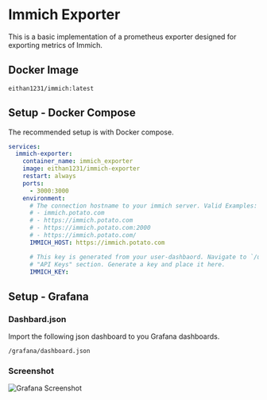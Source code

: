 # Immich Exporter

This is a basic implementation of a prometheus exporter designed for exporting metrics of Immich.

## Docker Image

`eithan1231/immich:latest`

## Setup - Docker Compose

The recommended setup is with Docker compose.

```yaml
services:
  immich-exporter:
    container_name: immich_exporter
    image: eithan1231/immich-exporter
    restart: always
    ports:
      - 3000:3000
    environment:
      # The connection hostname to your immich server. Valid Examples:
      # - immich.potato.com
      # - https://immich.potato.com
      # - https://immich.potato.com:2000
      # - https://immich.potato.com/
      IMMICH_HOST: https://immich.potato.com

      # This key is generated from your user-dashbaord. Navigate to `/user-settings` and there is a
      # "API Keys" section. Generate a key and place it here.
      IMMICH_KEY:
```

## Setup - Grafana

### Dashbard.json

Import the following json dashboard to you Grafana dashboards.

`/grafana/dashboard.json`

### Screenshot

![Grafana Screenshot](./grafana/picture.png)
